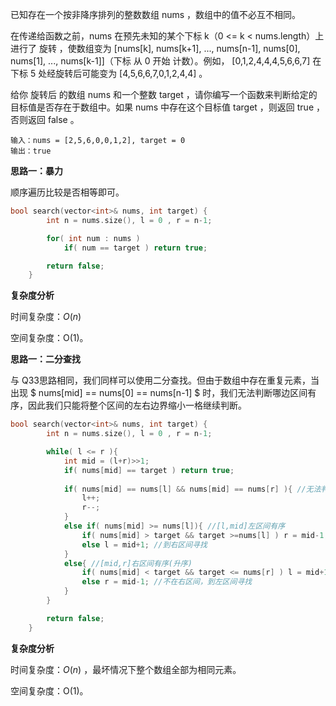 已知存在一个按非降序排列的整数数组 nums ，数组中的值不必互不相同。

在传递给函数之前，nums 在预先未知的某个下标 k（0 <= k < nums.length）上进行了 旋转 ，使数组变为 [nums[k], nums[k+1], ..., nums[n-1], nums[0], nums[1], ..., nums[k-1]]（下标 从 0 开始 计数）。例如， [0,1,2,4,4,4,5,6,6,7] 在下标 5 处经旋转后可能变为 [4,5,6,6,7,0,1,2,4,4] 。

给你 旋转后 的数组 nums 和一个整数 target ，请你编写一个函数来判断给定的目标值是否存在于数组中。如果 nums 中存在这个目标值 target ，则返回 true ，否则返回 false 。

```
输入：nums = [2,5,6,0,0,1,2], target = 0
输出：true
```



<b>思路一：暴力</b>

顺序遍历比较是否相等即可。

```c++
bool search(vector<int>& nums, int target) {
        int n = nums.size(), l = 0 , r = n-1;

        for( int num : nums ) 
            if( num == target ) return true;

        return false;
    }
```

<b>复杂度分析</b>

时间复杂度：$O(n)$  

空间复杂度：O(1)。



<b>思路一：二分查找</b>

与 Q33思路相同，我们同样可以使用二分查找。但由于数组中存在重复元素，当出现 $ nums[mid] == nums[0] == nums[n-1] $ 时，我们无法判断哪边区间有序，因此我们只能将整个区间的左右边界缩小一格继续判断。

```c++
bool search(vector<int>& nums, int target) {
        int n = nums.size(), l = 0 , r = n-1;

        while( l <= r ){
            int mid = (l+r)>>1;
            if( nums[mid] == target ) return true;
            
            if( nums[mid] == nums[l] && nums[mid] == nums[r] ){ //无法判断左右区间哪个有序
                l++;
                r--;
            }
            else if( nums[mid] >= nums[l]){ //[l,mid]左区间有序
                if( nums[mid] > target && target >=nums[l] ) r = mid-1; //在左区间
                else l = mid+1; //到右区间寻找
            }
            else{ //[mid,r]右区间有序(升序)
                if( nums[mid] < target && target <= nums[r] ) l = mid+1; 
                else r = mid-1; //不在右区间，到左区间寻找
            }
        }

        return false;
    }
```

<b>复杂度分析</b>

时间复杂度：$O(n)$ ，最坏情况下整个数组全部为相同元素。

空间复杂度：O(1)。